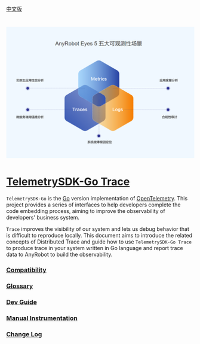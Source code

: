 [中文版](README.md)

# ![LOGO](images/TelemetrySDK.png)

# [TelemetrySDK-Go Trace](https://devops.aishu.cn/AISHUDevOps/AnyRobot/_git/Eyes_Docs?path=/可观测性开发者指南/TelemetrySDK%20开发者指南/Trace/README.md&version=GBdevelop&_a=contents)

`TelemetrySDK-Go` is the [Go](https://golang.org/) version implementation of [OpenTelemetry](https://opentelemetry.io/).
This project provides a series of interfaces to help developers complete the code embedding process,
aiming to improve the observability of developers' business system.

`Trace` improves the visibility of our system and lets us debug behavior that is difficult to reproduce locally.
This document aims to introduce the related concepts of Distributed Trace and guide how to use `TelemetrySDK-Go Trace`
to produce trace in your system written in Go language and report trace data to AnyRobot to build the observability.

### [Compatibility](docs/compatibility.md)

### [Glossary](docs/glossary.md)

### [Dev Guide](docs/dev_guide.md)

### [Manual Instrumentation](docs/manual.md)

### [Change Log](docs/changelog.md)